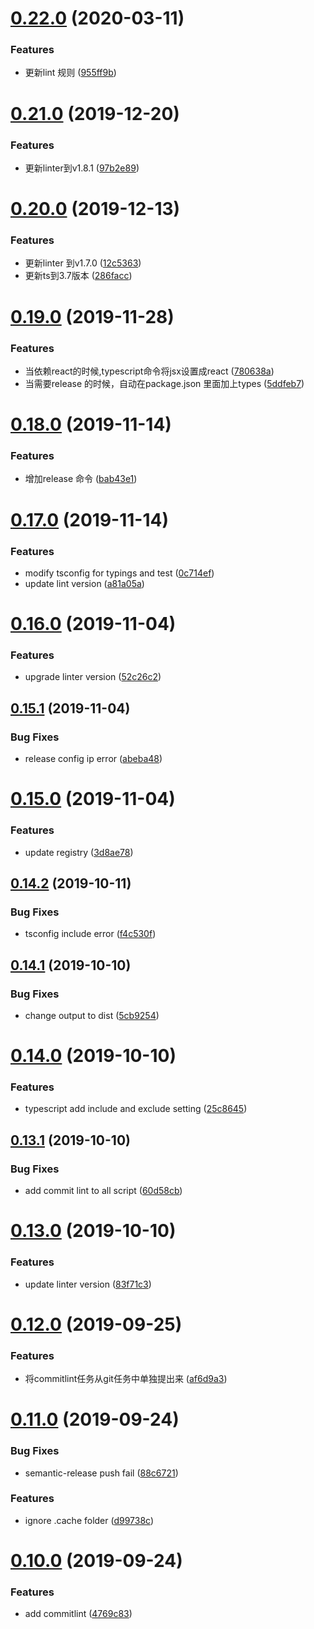 # [0.22.0](http://192.168.3.234/js-dev/devenv/compare/v0.21.0...v0.22.0) (2020-03-11)


### Features

* 更新lint 规则 ([955ff9b](http://192.168.3.234/js-dev/devenv/commit/955ff9b))

# [0.21.0](http://192.168.3.234/js-dev/devenv/compare/v0.20.0...v0.21.0) (2019-12-20)


### Features

* 更新linter到v1.8.1 ([97b2e89](http://192.168.3.234/js-dev/devenv/commit/97b2e89))

# [0.20.0](http://192.168.3.234/js-dev/devenv/compare/v0.19.0...v0.20.0) (2019-12-13)


### Features

* 更新linter 到v1.7.0 ([12c5363](http://192.168.3.234/js-dev/devenv/commit/12c5363))
* 更新ts到3.7版本 ([286facc](http://192.168.3.234/js-dev/devenv/commit/286facc))

# [0.19.0](http://192.168.3.234/js-dev/devenv/compare/v0.18.0...v0.19.0) (2019-11-28)


### Features

* 当依赖react的时候,typescript命令将jsx设置成react ([780638a](http://192.168.3.234/js-dev/devenv/commit/780638a))
* 当需要release 的时候，自动在package.json 里面加上types ([5ddfeb7](http://192.168.3.234/js-dev/devenv/commit/5ddfeb7))

# [0.18.0](http://192.168.3.234/js-dev/devenv/compare/v0.17.0...v0.18.0) (2019-11-14)


### Features

* 增加release 命令 ([bab43e1](http://192.168.3.234/js-dev/devenv/commit/bab43e1))

# [0.17.0](http://192.168.3.234/js-dev/devenv/compare/v0.16.0...v0.17.0) (2019-11-14)


### Features

* modify tsconfig for typings and test ([0c714ef](http://192.168.3.234/js-dev/devenv/commit/0c714ef))
* update lint version ([a81a05a](http://192.168.3.234/js-dev/devenv/commit/a81a05a))

# [0.16.0](http://192.168.3.234/js-dev/devenv/compare/v0.15.1...v0.16.0) (2019-11-04)


### Features

* upgrade linter version ([52c26c2](http://192.168.3.234/js-dev/devenv/commit/52c26c2))

## [0.15.1](http://192.168.3.234/js-dev/devenv/compare/v0.15.0...v0.15.1) (2019-11-04)


### Bug Fixes

* release config ip error ([abeba48](http://192.168.3.234/js-dev/devenv/commit/abeba48))

# [0.15.0](http://192.168.3.234/js-dev/devenv/compare/v0.14.2...v0.15.0) (2019-11-04)


### Features

* update registry ([3d8ae78](http://192.168.3.234/js-dev/devenv/commit/3d8ae78))

## [0.14.2](http://192.168.3.234/js-dev/devenv/compare/v0.14.1...v0.14.2) (2019-10-11)


### Bug Fixes

* tsconfig include error ([f4c530f](http://192.168.3.234/js-dev/devenv/commit/f4c530f))

## [0.14.1](http://192.168.3.234/js-dev/devenv/compare/v0.14.0...v0.14.1) (2019-10-10)


### Bug Fixes

* change output to dist ([5cb9254](http://192.168.3.234/js-dev/devenv/commit/5cb9254))

# [0.14.0](http://192.168.3.234/js-dev/devenv/compare/v0.13.1...v0.14.0) (2019-10-10)


### Features

* typescript add include and exclude setting ([25c8645](http://192.168.3.234/js-dev/devenv/commit/25c8645))

## [0.13.1](http://192.168.3.234/js-dev/devenv/compare/v0.13.0...v0.13.1) (2019-10-10)


### Bug Fixes

* add commit lint to all script ([60d58cb](http://192.168.3.234/js-dev/devenv/commit/60d58cb))

# [0.13.0](http://192.168.3.234/js-dev/devenv/compare/v0.12.0...v0.13.0) (2019-10-10)


### Features

* update linter version ([83f71c3](http://192.168.3.234/js-dev/devenv/commit/83f71c3))

# [0.12.0](http://192.168.3.234//js-dev/devenv/compare/v0.11.0...v0.12.0) (2019-09-25)


### Features

* 将commitlint任务从git任务中单独提出来 ([af6d9a3](http://192.168.3.234//js-dev/devenv/commit/af6d9a3))

# [0.11.0](http://192.168.3.234//js-dev/devenv/compare/v0.10.0...v0.11.0) (2019-09-24)


### Bug Fixes

* semantic-release push fail ([88c6721](http://192.168.3.234//js-dev/devenv/commit/88c6721))


### Features

* ignore .cache folder ([d99738c](http://192.168.3.234//js-dev/devenv/commit/d99738c))  


# [0.10.0](http://192.168.3.234/js-dev/devenv/compare/v0.9.3...v0.10.0) (2019-09-24)


### Features

* add commitlint ([4769c83](http://192.168.3.234/js-dev/devenv/commit/4769c83))
